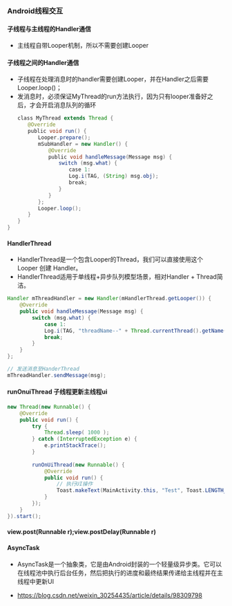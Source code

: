 ### Android线程交互
#### 子线程与主线程的Handler通信
- 主线程自带Looper机制，所以不需要创建Looper

#### 子线程之间的Handler通信
- 子线程在处理消息时的handler需要创建Looper，并在Handler之后需要Looper.loop()；
- 发消息时，必须保证MyThread的run方法执行，因为只有looper准备好之后，才会开启消息队列的循环
```java
　　class MyThread extends Thread {
　　　　@Override
　　　　public void run() {
　　　　　　Looper.prepare();
　　　　　　mSubHandler = new Handler() {
　　　　　　　　@Override
　　　　　　　　public void handleMessage(Message msg) {
　　　　　　　　　　switch (msg.what) {
　　　　　　　　　　　　case 1:
　　　　　　　　　　　　Log.i(TAG, (String) msg.obj);
　　　　　　　　　　　　break;
　　　　　　　　　　}
　　　　　　　　}
　　　　　　};
　　　　　　Looper.loop();
　　　　}
　　}
}
```
#### HandlerThread
- HandlerThread是一个包含Looper的Thread，我们可以直接使用这个 Looper 创建 Handler。
- HandlerThread适用于单线程+异步队列模型场景，相对Handler + Thread简洁。
```java
Handler mThreadHandler = new Handler(mHandlerThread.getLooper()) {
    @Override
    public void handleMessage(Message msg) {
        switch (msg.what) {
            case 1:
            Log.i(TAG, "threadName--" + Thread.currentThread().getName() + (String) msg.obj);
            break;
        }
    }
};   

// 发送消息至HanderThread
mThreadHandler.sendMessage(msg);
```

#### runOnuiThread 子线程更新主线程ui
```java
new Thread(new Runnable() {
    @Override
    public void run() {
        try {
            Thread.sleep( 1000 );
        } catch (InterruptedException e) {
            e.printStackTrace();
        }
 
        runOnUiThread(new Runnable() {
            @Override
            public void run() {
                // 执行UI操作 
                Toast.makeText(MainActivity.this, "Test", Toast.LENGTH_SHORT).show();
            }
        });
    }
}).start();
```
#### view.post(Runnable r);view.postDelay(Runnable r)

#### AsyncTask
- AsyncTask是一个抽象类，它是由Android封装的一个轻量级异步类。它可以在线程池中执行后台任务，然后把执行的进度和最终结果传递给主线程并在主线程中更新UI

- https://blog.csdn.net/weixin_30254435/article/details/98309798
